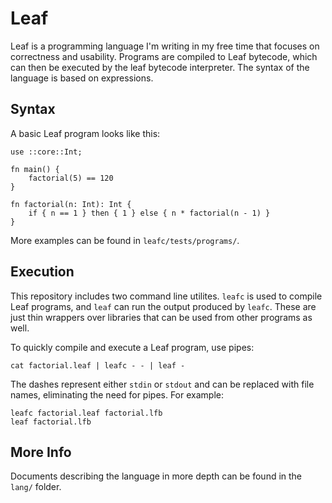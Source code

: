 # Leaf

Leaf is a programming language I'm writing in my free time that focuses on correctness and usability. Programs are compiled to Leaf bytecode, which can then be executed by the leaf bytecode interpreter. The syntax of the language is based on expressions.

## Syntax

A basic Leaf program looks like this:

```
use ::core::Int;

fn main() {
	factorial(5) == 120
}

fn factorial(n: Int): Int {
	if { n == 1 } then { 1 } else { n * factorial(n - 1) }
}
```

More examples can be found in `leafc/tests/programs/`.

## Execution

This repository includes two command line utilites. `leafc` is used to compile Leaf programs, and `leaf` can run the output produced by `leafc`. These are just thin wrappers over libraries that can be used from other programs as well.

To quickly compile and execute a Leaf program, use pipes:

```
cat factorial.leaf | leafc - - | leaf -
```

The dashes represent either `stdin` or `stdout` and can be replaced with file names, eliminating the need for pipes. For example:

```
leafc factorial.leaf factorial.lfb
leaf factorial.lfb
```

## More Info

Documents describing the language in more depth can be found in the `lang/` folder.